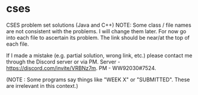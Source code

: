 # cses
CSES problem set solutions (Java and C++)
NOTE: Some class / file names are not consistent with the problems. I will change them later.
For now go into each file to ascertain its problem. The link should be near/at the top of each file.

If I made a mistake (e.g. partial solution, wrong link, etc.) please contact me through the Discord server or via PM.
Server - https://discord.com/invite/VRBNz7m. PM - WW92030#7524.

(NOTE : Some programs say things like "WEEK X" or "SUBMITTED". These are irrelevant in this context.)

